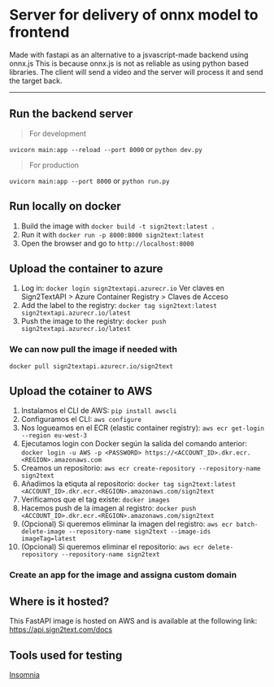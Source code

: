 # Server for delivery of onnx model to frontend

Made with fastapi as an alternative to a jsvascript-made backend using onnx.js
This is because onnx.js is not as reliable as using python based libraries.
The client will send a video and the server will process it and send the target back.

---

## Run the backend server

> For development

`uvicorn main:app --reload --port 8000` or `python dev.py`

> For production

`uvicorn main:app --port 8000` or `python run.py`

## Run locally on docker

1. Build the image with `docker build -t sign2text:latest .`
2. Run it with `docker run -p 8000:8000 sign2text:latest`
3. Open the browser and go to `http://localhost:8000`

## Upload the container to azure

1. Log in: `docker login sign2textapi.azurecr.io` Ver claves en Sign2TextAPI > Azure Container Registry > Claves de Acceso
2. Add the label to the registry: `docker tag sign2text:latest sign2textapi.azurecr.io/latest`
3. Push the image to the registry: `docker push sign2textapi.azurecr.io/latest`

### We can now pull the image if needed with

`docker pull sign2textapi.azurecr.io/sign2text`

## Upload the cotainer to AWS

1. Instalamos el CLI de AWS: `pip install awscli`
2. Configuramos el CLI: `aws configure`
3. Nos logueamos en el ECR (elastic container registry): `aws ecr get-login --region eu-west-3`
4. Ejecutamos login con Docker según la salida del comando anterior: `docker login -u AWS -p <PASSWORD> https://<ACCOUNT_ID>.dkr.ecr.<REGION>.amazonaws.com`
5. Creamos un repositorio: `aws ecr create-repository --repository-name sign2text`
6. Añadimos la etiquta al repositorio: `docker tag sign2text:latest <ACCOUNT_ID>.dkr.ecr.<REGION>.amazonaws.com/sign2text`
7. Verificamos que el tag existe: `docker images`
8. Hacemos push de la imagen al registro: `docker push <ACCOUNT_ID>.dkr.ecr.<REGION>.amazonaws.com/sign2text`
9. (Opcional) Si queremos eliminar la imagen del registro: `aws ecr batch-delete-image --repository-name sign2text --image-ids imageTag=latest`
10. (Opcional) Si queremos eliminar el repositorio: `aws ecr delete-repository --repository-name sign2text`

### Create an app for the image and assigna custom domain


## Where is it hosted?

This FastAPI image is hosted on AWS and is available at the following link: <https://api.sign2text.com/docs>

## Tools used for testing

[Insomnia](https://insomnia.rest/download)
